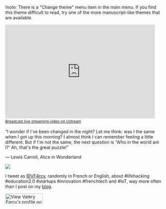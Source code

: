 
!note: There is a "Change theme" menu item in the main menu. If you find this theme difficult to read, try one of the more manuscript-like themes that are available.

<iframe width="480" height="302" src="http://www.ustream.tv/embed/17074538?v=3&amp;wmode=direct" scrolling="no" frameborder="0" style="border: 0px none transparent;">    </iframe>
<br /><a href="http://www.ustream.tv" style="font-size: 12px; line-height: 20px; font-weight: normal; text-align: left;" target="_blank">Broadcast live streaming video on Ustream</a>


“I wonder if I've been changed in the night? Let me think: was I the same when I got up this morning? I almost think I can remember feeling a little different. But if I'm not the same, the next question is 'Who in the world am I?' Ah, that's the great puzzle!”

― Lewis Carroll, Alice in Wonderland

![](https://pbs.twimg.com/profile_images/417572167010623488/DGIpQgTQ_bigger.png)

I tweet as [@VF4rcy](https://twitter.com/VF4rcy), randomly in French or English, about #lifehacking #education2.0 #startups #innovation #frenchtech and #IoT, way more often than I post on my [blog](http://blog.farcy.me). 
<dl><a href="http://fr.linkedin.com/in/vfarcy">      
          <img src="https://static.licdn.com/scds/common/u/img/webpromo/btn_viewmy_120x33.png" width="120" height="33" border="0" alt="View Valéry Farcy's profile on LinkedIn"></a></dl>







